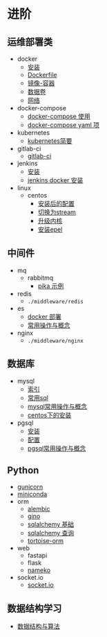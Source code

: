 # 进阶

## 运维部署类

- docker
  - [安装](./deploy/docker/install.md)
  - [Dockerfile](./deploy/docker/usages/构建之Dockerfile.md)
  - [镜像-容器](./deploy/docker/usages/镜像-容器-导出导入.md)
  - [数据卷](./deploy/docker/usages/数据卷.md)
  - [网络](./deploy/docker/usages/网络.md)
- docker-compose
  - [docker-compose 使用](./deploy/docker/compose/0-1.md)
  - [docker-compose yaml 项](./deploy/docker/compose/yaml-项.md)
- kubernetes
  - [kubernetes简要](./deploy/kubernetes/records-1/0-1-概要基础概念.md)
- gitlab-ci
  - [gitlab-ci](./deploy/gitlab-ci/start.md)
- jenkins
  - [安装](./deploy/jenkins/install.md)
  - [jenkins docker 安装](./deploy/jenkins/install-2.md)
- linux
  - centos
    - [安装后的配置](./linux/centos/安装后配置.md)
    - [切换为stream](./linux/centos/切换到stream.md)
    - [升级内核](./linux/centos/升级内核.md)
    - [安装epel](./linux/centos/epel.md)

## 中间件

- mq
  - rabbitmq
    - [pika 示例](./middleare/mq/rabbitmq/pika.md)
- redis
  - `./middleware/redis`
- es
  - [docker 部署](./middleare/elasticsearch/docker/0-3-docker.md)
  - [常用操作与概念](./middleare/elasticsearch/records-1/0-1-概要.md)
- nginx
  - `./middleware/nginx`

## 数据库

- mysql
  - [索引](./database/mysql/索引篇/1-B+Tree.md)
  - [常用sql](./database/mysql/sqls/1.md)
  - [mysql常用操作与概念](./database/mysql/usages/4-mysql-1.md)
  - [centos下的安装](./database/mysql/install.md)
- pgsql
  - [安装](./database/postgresql/install.md)
  - [配置](./database/postgresql/config.md)
  - [pgsql常用操作与概念](./database/postgresql/usages/0-1.md)

## Python

- [gunicorn](./python/gunicorn/settings.py)
- [miniconda](./python/miniconda/安装.md)
- orm
  - [alembic](./python/orm/alembic/2.md)
  - [gino](./python/orm/gino/crud.md)
  - [sqlalchemy 基础](././python/orm/sqlalchemy/sqlalchemy.md)
  - [sqlalchemy 查询](./python/orm/sqlalchemy/sqlalchemy-查询.md)
  - [tortoise-orm](./python/orm/tortoise_orm/0-1-概要.md)
- web
  - fastapi
  - flask
  - [nameko](./python/web/nameko/README.md)
- socket.io
  - [socket.io](./python/socket.io/README.md)

## 数据结构学习

- [数据结构与算法](./data_struct/README.md)

